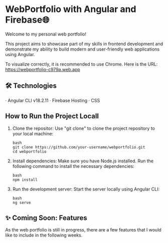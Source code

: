 # WebPortfolio with Angular and Firebase🌐
Welcome to my personal web portfolio!

This project aims to showcase part of my skills in frontend development and demonstrate my ability to build modern and user-friendly web applications using Angular.

To visualize correctly, it is recommended to use Chrome. Here is the URL: https://webportfolio-c979a.web.app

## 🛠️ Technologies
· Angular CLI v18.2.11
· Firebase Hosting
· CSS

## How to Run the Project Locall
1. Clone the repositor:
Use "git clone" to clone the project repository to your local machine:
    ```
    bash
    git clone https://github.com/your-username/webportfolio.git
    cd webportfolio
    ```
2. Install dependencies:
Make sure you have Node.js installed. Run the following command to install the necessary dependencies:
    ```
    bash
    npm install
    ```

3. Run the development server:
Start the server locally using Angular CLI:
    ```
    bash
    ng serve
    ```
  
## ✨ Coming Soon: Features
As the web portfolio is still in progress, there are a few features that I would like to include in the following weeks.



